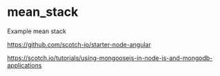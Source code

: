 # mean_stack
Example mean stack


https://github.com/scotch-io/starter-node-angular

https://scotch.io/tutorials/using-mongoosejs-in-node-js-and-mongodb-applications